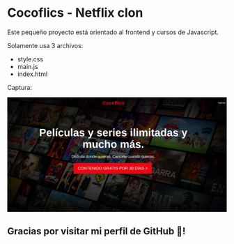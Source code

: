 # Cocoflics - Netflix clon 

Este pequeño proyecto está orientado al frontend y cursos de Javascript. 

Solamente usa 3 archivos: 

<ul>
<li>style.css</li>
<li>main.js</li>
<li>index.html</li>
</ul>

Captura: 

<img src="/img/screenshot.png" alt="Screenshot Cocoflics">

## Gracias por visitar mi perfil de GitHub 🥰! 

